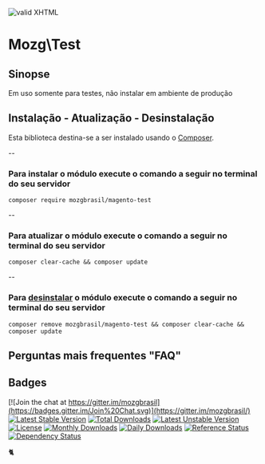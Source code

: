 [checkmark]: https://raw.githubusercontent.com/mozgbrasil/mozgbrasil.github.io/master/assets/images/logos/Red_star_32_32.png "MOZG"
![valid XHTML][checkmark]

[getcomposer]: https://getcomposer.org/
[uninstall-mods]: https://getcomposer.org/doc/03-cli.md#remove

# Mozg\Test

## Sinopse

Em uso somente para testes, não instalar em ambiente de produção

## Instalação - Atualização - Desinstalação

Esta biblioteca destina-se a ser instalado usando o [Composer][getcomposer].

--

### Para instalar o módulo execute o comando a seguir no terminal do seu servidor

    composer require mozgbrasil/magento-test

-- 

### Para atualizar o módulo execute o comando a seguir no terminal do seu servidor

    composer clear-cache && composer update

--

### Para [desinstalar][uninstall-mods] o módulo execute o comando a seguir no terminal do seu servidor

    composer remove mozgbrasil/magento-test && composer clear-cache && composer update

## Perguntas mais frequentes "FAQ"



## Badges

[![Join the chat at https://gitter.im/mozgbrasil](https://badges.gitter.im/Join%20Chat.svg)](https://gitter.im/mozgbrasil/)
[![Latest Stable Version](https://poser.pugx.org/mozgbrasil/magento-test/v/stable)](https://packagist.org/packages/mozgbrasil/magento-test)
[![Total Downloads](https://poser.pugx.org/mozgbrasil/magento-test/downloads)](https://packagist.org/packages/mozgbrasil/magento-test)
[![Latest Unstable Version](https://poser.pugx.org/mozgbrasil/magento-test/v/unstable)](https://packagist.org/packages/mozgbrasil/magento-test)
[![License](https://poser.pugx.org/mozgbrasil/magento-test/license)](https://packagist.org/packages/mozgbrasil/magento-test)
[![Monthly Downloads](https://poser.pugx.org/mozgbrasil/magento-test/d/monthly)](https://packagist.org/packages/mozgbrasil/magento-test)
[![Daily Downloads](https://poser.pugx.org/mozgbrasil/magento-test/d/daily)](https://packagist.org/packages/mozgbrasil/magento-test)
[![Reference Status](https://www.versioneye.com/php/mozgbrasil:magento-test/reference_badge.svg?style=flat-square)](https://www.versioneye.com/php/mozgbrasil:magento-test/references)
[![Dependency Status](https://www.versioneye.com/php/mozgbrasil:magento-test/1.0.0/badge?style=flat-square)](https://www.versioneye.com/php/mozgbrasil:magento-test/1.0.0)

:cat2: